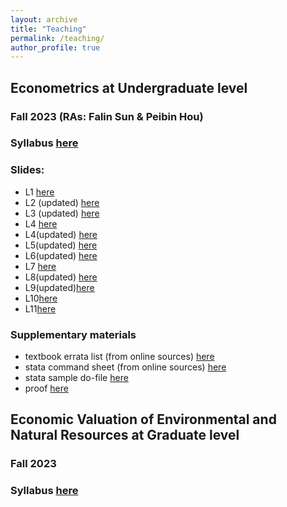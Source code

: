 ```yaml
---
layout: archive
title: "Teaching"
permalink: /teaching/
author_profile: true
---
```



## Econometrics at Undergraduate level
### Fall 2023 (RAs: Falin Sun & Peibin Hou)
### Syllabus [here](/files/syllabus_econometrics_23fall.pdf)
### Slides:
- L1 [here](/files/L1.pdf)
- L2 (updated) [here](/files/L2_updated.pdf)
- L3 (updated) [here](/files/L3_updated.pdf)
- L4 [here](/files/L4.pdf)
- L4(updated) [here](/files/L4_updated.pdf)
- L5(updated) [here](/files/L5.pdf)
- L6(updated) [here](/files/L6.pdf)
- L7 [here](/files/L7.pdf)
- L8(updated) [here](/files/L8_updated.pdf)
- L9(updated)[here](/files/L9.pdf)
- L10[here](/files/L10.pdf)
- L11[here](/files/L11.pdf)
 
### Supplementary materials
- textbook errata list (from online sources) [here](/files/ErrataList.pdf)
- stata command sheet (from online sources) [here](/files/StataSheets.pdf)
- stata sample do-file [here](/files/sample.do)
- proof [here](/files/Proof.pdf)


## Economic Valuation of Environmental and Natural Resources at Graduate level
### Fall 2023
### Syllabus [here](/files/syllabus_valuation_23fall.pdf)



